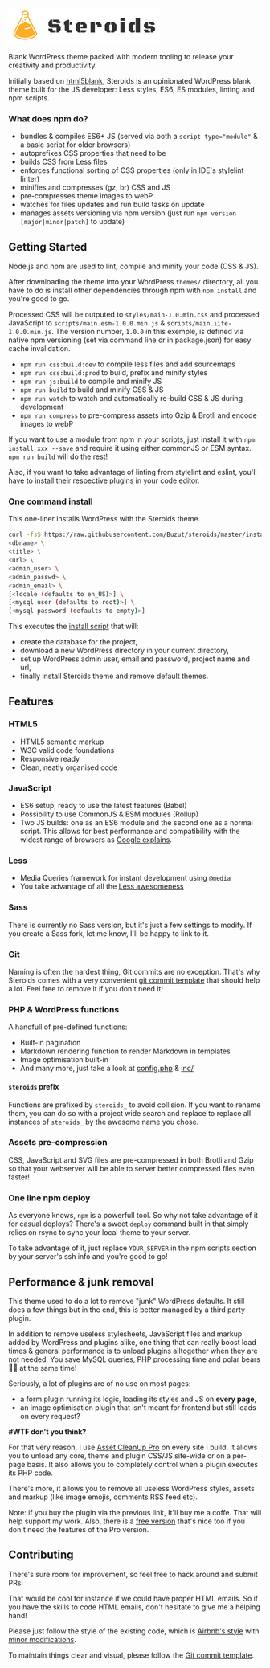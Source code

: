 ![Steroid's logo](https://github.com/Buzut/steroids/blob/master/img/logo.jpg)

Blank WordPress theme packed with modern tooling to release your creativity and productivity.

Initially based on [html5blank](http://html5blank.com), Steroids is an opinionated WordPress blank theme built for the JS developer: Less styles, ES6, ES modules, linting and npm scripts.

### What does npm do?
* bundles & compiles ES6+ JS (served via both a `script type="module"` & a basic script for older browsers)
* autoprefixes CSS properties that need to be
* builds CSS from Less files
* enforces functional sorting of CSS properties (only in IDE's stylelint linter)
* minifies and compresses (gz, br) CSS and JS
* pre-compresses theme images to webP
* watches for files updates and run build tasks on update
* manages assets versioning via npm version (just run `npm version [major|minor|patch]` to update)

## Getting Started
Node.js and npm are used to lint, compile and minify your code (CSS & JS).

After downloading the theme into your WordPress `themes/` directory, all you have to do is install other dependencies through npm with `npm install` and you're good to go.

Processed CSS will be outputed to `styles/main-1.0.min.css` and processed JavaScript to `scripts/main.esm-1.0.0.min.js` & `scripts/main.iife-1.0.0.min.js`. The version number, `1.0.0` in this exemple, is defined via native npm versioning (set via command line or in package.json) for easy cache invalidation.

* `npm run css:build:dev` to compile less files and add sourcemaps
* `npm run css:build:prod` to build, prefix and minify styles
* `npm run js:build` to compile and minify JS
* `npm run build` to build and minify CSS & JS
* `npm run watch` to watch and automatically re-build CSS & JS during development
* `npm run compress` to pre-compress assets into Gzip & Brotli and encode images to webP

If you want to use a module from npm in your scripts, just install it with `npm install xxx --save` and require it using either commonJS or ESM syntax. `npm run build` will do the rest!

Also, if you want to take advantage of linting from stylelint and eslint, you'll have to install their respective plugins in your code editor.

### One command install
This one-liner installs WordPress with the Steroids theme.

```bash
curl -fsS https://raw.githubusercontent.com/Buzut/steroids/master/install.sh | bash -s \
<dbname> \
<title> \
<url> \
<admin_user> \
<admin_passwd> \
<admin_email> \
[<locale (defaults to en_US)>] \
[<mysql user (defaults to root)>] \
[<mysql password (defaults to empty)>]
```

This executes the [install script](install.sh) that will:
* create the database for the project,
* download a new WordPress directory in your current directory,
* set up WordPress admin user, email and password, project name and url,
* finally install Steroids theme and remove default themes.

## Features

### HTML5
* HTML5 semantic markup
* W3C valid code foundations
* Responsive ready
* Clean, neatly organised code

### JavaScript
* ES6 setup, ready to use the latest features (Babel)
* Possibility to use CommonJS & ESM modules (Rollup)
* Two JS builds: one as an ES6 module and the second one as a normal script. This allows for best performance and compatibility with the widest range of browsers as [Google explains](https://developers.google.com/web/fundamentals/primers/modules).

### Less
* Media Queries framework for instant development using `@media`
* You take advantage of all the [Less awesomeness](http://lesscss.org/)

### Sass
There is currently no Sass version, but it's just a few settings to modify. If you create a Sass fork, let me know, I'll be happy to link to it.

### Git
Naming is often the hardest thing, Git commits are no exception. That's why Steroids comes with a very convenient [git commit template](https://github.com/Buzut/git-emojis-hook) that should help a lot. Feel free to remove it if you don't need it!

### PHP & WordPress functions
A handfull of pre-defined functions:

* Built-in pagination
* Markdown rendering function to render Markdown in templates
* Image optimisation built-in
* And many more, just take a look at [config.php](config.php) & [inc/](inc/)

#### `steroids` prefix
Functions are prefixed by `steroids_` to avoid collision. If you want to rename them, you can do so with a project wide search and replace to replace all instances of `steroids_` by the awesome name you chose.

### Assets pre-compression
CSS, JavaScript and SVG files are pre-compressed in both Brotli and Gzip so that your webserver will be able to server better compressed files even faster!

### One line npm deploy
As everyone knows, `npm` is a powerfull tool. So why not take advantage of it for casual deploys? There's a sweet `deploy` command built in that simply relies on rsync to sync your local theme to your server.

To take advantage of it, just replace `YOUR_SERVER` in the npm scripts section by your server's ssh info and you're good to go!

## Performance & junk removal
This theme used to do a lot to remove "junk" WordPress defaults. It still does a few things but in the end, this is better managed by a third party plugin.

In addition to remove useless stylesheets, JavaScript files and markup added by WordPress and plugins alike, one thing that can really boost load times & general performance is to unload plugins alltogether when they are not needed. You save MySQL queries, PHP processing time and polar bears 🐻‍❄️ at the same time!

Seriously, a lot of plugins are of no use on most pages:
* a form plugin running its logic, loading its styles and JS on **every page**,
* an image optimisation plugin that isn't meant for frontend but still loads on every request?

**#WTF don't you think?**

For that very reason, I use [Asset CleanUp Pro](https://shareasale.com/r.cfm?b=1448730&u=2800929&m=92973&urllink=&afftrack=) on every site I build. It allows you to unload any core, theme and plugin CSS/JS site-wide or on a per-page basis. It also allows you to completely control when a plugin executes its PHP code.

There's more, it allows you to remove all useless WordPress styles, assets and markup (like image emojis, comments RSS feed etc).

Note: if you buy the plugin via the previous link, It'll buy me a coffe. That will help support my work. Also, there is a [free version](https://wordpress.org/plugins/wp-asset-clean-up/) that's nice too if you don't need the features of the Pro version.

## Contributing
There's sure room for improvement, so feel free to hack around and submit PRs!

That would be cool for instance if we could have proper HTML emails. So if you have the skills to code HTML emails, don't hesitate to give me a helping hand!

Please just follow the style of the existing code, which is [Airbnb's style](http://airbnb.io/javascript/) with [minor modifications](.eslintrc).

To maintain things clear and visual, please follow the [Git commit template](https://github.com/Buzut/git-emojis-hook).
